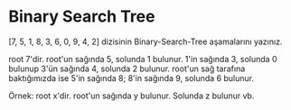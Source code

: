 # Binary Search Tree

[7, 5, 1, 8, 3, 6, 0, 9, 4, 2] dizisinin Binary-Search-Tree aşamalarını yazınız.


root 7'dir. root'un sağında 5, solunda 1 bulunur. 1'in sağında 3, solunda 0 bulunup 3'ün sağında 4, solunda 2 bulunur. root'un sağ tarafına baktığımızda ise 5'in sağında 8; 8'in sağında 9, solunda 6 bulunur.  

Örnek: root x'dir. root'un sağında y bulunur. Solunda z bulunur vb.